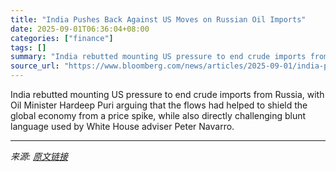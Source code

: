 ```yaml
---
title: "India Pushes Back Against US Moves on Russian Oil Imports"
date: 2025-09-01T06:36:04+08:00
categories: ["finance"]
tags: []
summary: "India rebutted mounting US pressure to end crude imports from Russia, with Oil Minister Hardeep Puri arguing that the flows had helped to shield the global economy from a price spike, while also direc"
source_url: "https://www.bloomberg.com/news/articles/2025-09-01/india-pushes-back-hard-against-us-moves-on-russian-oil-imports"
---
```


India rebutted mounting US pressure to end crude imports from Russia, with Oil Minister Hardeep Puri arguing that the flows had helped to shield the global economy from a price spike, while also directly challenging blunt language used by White House adviser Peter Navarro.

---

*来源: [原文链接](https://www.bloomberg.com/news/articles/2025-09-01/india-pushes-back-hard-against-us-moves-on-russian-oil-imports)*
